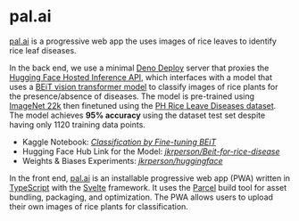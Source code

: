 # pal.ai

[pal.ai] is a progressive web app the uses images of rice leaves to identify rice leaf diseases.

In the back end, we use a minimal [Deno Deploy] server that proxies the [Hugging Face Hosted Inference API], which interfaces with a model that uses a [BEiT vision transformer model][BEiT] to classify images of rice plants for the presence/absence of diseases. The model is pre-trained using [ImageNet 22k] then finetuned using the [PH Rice Leave Diseases dataset](https://www.kaggle.com/datasets/shrupyag001/philippines-rice-diseases). The model achieves **95% accuracy** using the dataset test set despite having only 1120 training data points.

[pal.ai]: https://palai.deno.dev/
[Deno Deploy]: https://deno.com/deploy
[Hugging Face Hosted Inference API]: https://huggingface.co/docs/api-inference/index
[BEiT]: https://arxiv.org/pdf/2106.08254.pdf
[ImageNet 22k]: https://arxiv.org/pdf/1409.0575.pdf

* Kaggle Notebook: [_Classification by Fine-tuning BEiT_](https://www.kaggle.com/code/josekristianresabal/classification-by-fine-tuning-beit)
* Hugging Face Hub Link for the Model: [_jkrperson/Beit-for-rice-disease_](https://huggingface.co/jkrperson/Beit-for-rice-disease)
* Weights & Biases Experiments: [_jkrperson/huggingface_](https://wandb.ai/jkrperson/huggingface/overview?workspace=user-jkrperson)

In the front end, [pal.ai] is an installable progressive web app (PWA) written in [TypeScript] with the [Svelte] framework. It uses the [Parcel] build tool for asset bundling, packaging, and optimization. The PWA allows users to upload their own images of rice plants for classification.

[Svelte]: https://svelte.dev/
[TypeScript]: https://www.typescriptlang.org/
[Parcel]: https://parceljs.org/

